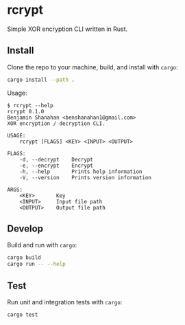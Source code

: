 # rcrypt

Simple XOR encryption CLI written in Rust.

## Install

Clone the repo to your machine, build, and install with `cargo`:

```bash
cargo install --path .
```

Usage:

```
$ rcrypt --help
rcrypt 0.1.0
Benjamin Shanahan <benshanahan1@gmail.com>
XOR encryption / decryption CLI.

USAGE:
    rcrypt [FLAGS] <KEY> <INPUT> <OUTPUT>

FLAGS:
    -d, --decrypt    Decrypt
    -e, --encrypt    Encrypt
    -h, --help       Prints help information
    -V, --version    Prints version information

ARGS:
    <KEY>       Key
    <INPUT>     Input file path
    <OUTPUT>    Output file path
```

## Develop

Build and run with `cargo`:

```bash
cargo build
cargo run -- --help
```

## Test

Run unit and integration tests with `cargo`:

```bash
cargo test
```
